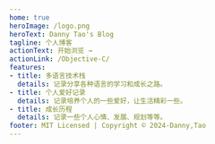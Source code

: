 ```yaml
---
home: true
heroImage: /logo.png
heroText: Danny Tao's Blog
tagline: 个人博客
actionText: 开始浏览 →
actionLink: /Objective-C/
features:
- title: 多语言技术栈
  details: 记录分享各种语言的学习和成长之路。
- title: 个人爱好记录
  details: 记录培养个人的一些爱好，让生活精彩一些。
- title: 成长历程
  details: 记录一些个人心情、发展、规划等等。
footer: MIT Licensed | Copyright © 2024-Danny,Tao
---
```

